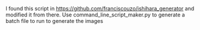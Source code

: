 I found this script in https://github.com/franciscouzo/ishihara_generator
and modified it from there.
Use command_line_script_maker.py to generate a batch file to run to generate the images
